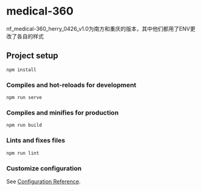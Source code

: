 # medical-360
nf_medical-360_herry_0426_v1.0为南方和重庆的版本，其中他们都用了ENV更改了各自的样式

## Project setup
```
npm install
```

### Compiles and hot-reloads for development
```
npm run serve
```

### Compiles and minifies for production
```
npm run build
```

### Lints and fixes files
```
npm run lint
```

### Customize configuration
See [Configuration Reference](https://cli.vuejs.org/config/).
